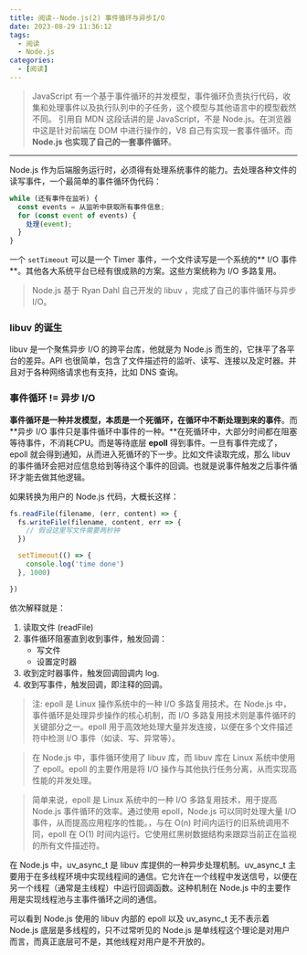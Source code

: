 ```yaml
---
title: 阅读--Node.js(2) 事件循环与异步I/O
date: 2023-08-29 11:36:12
tags:
  - 阅读
  - Node.js
categories:
  - [阅读]
---
```


> JavaScript 有一个基于事件循环的并发模型，事件循环负责执行代码，收集和处理事件以及执行队列中的子任务，这个模型与其他语言中的模型截然不同。
> 引用自 MDN
这段话讲的是 JavaScript，不是 Node.js。在浏览器中这是针对前端在 DOM 中进行操作的，V8 自己有实现一套事件循环。而 **Node.js 也实现了自己的一套事件循环**。

***

Node.js 作为后端服务运行时，必须得有处理系统事件的能力。去处理各种文件的读写事件，一个最简单的事件循环伪代码：

```js
while (还有事件在监听) {
  const events = 从监听中获取所有事件信息;
  for (const event of events) {
    处理(event);
  }
}
```

一个 `setTimeout` 可以是一个 Timer 事件，一个文件读写是一个系统的** I/O 事件**。其他各大系统平台已经有很成熟的方案。这些方案统称为 I/O 多路复用。

> Node.js 基于 Ryan Dahl 自己开发的 libuv ，完成了自己的事件循环与异步 I/O。


### libuv 的诞生
libuv 是一个聚焦异步 I/O 的跨平台库，他就是为 Node.js 而生的，它抹平了各平台的差异。API 也很简单，包含了文件描述符的监听、读写、连接以及定时器。并且对于各种网络请求也有支持，比如 DNS 查询。


### 事件循环 != 异步 I/O
**事件循环是一种并发模型，本质是一个死循环，在循环中不断处理到来的事件**。而 **异步 I/O 事件只是事件循环中事件的一种。**在死循环中，大部分时间都在阻塞等待事件，不消耗CPU。而是等待底层 **epoll** 得到事件。一旦有事件完成了，epoll 就会得到通知，从而进入死循环的下一步。比如文件读取完成，那么 libuv 的事件循环会把对应信息给到等待这个事件的回调。也就是说事件触发之后事件循环才能去做其他逻辑。

如果转换为用户的 Node.js 代码，大概长这样：

```js
fs.readFile(filename, (err, content) => {
  fs.writeFile(filename, content, err => {
    // 假设这里写文件需要两秒钟
  })

  setTimeout(() => {
    console.log('time done')
  }, 1000)

})

```

依次解释就是：
1. 读取文件 (readFile)
2. 事件循环阻塞直到收到事件，触发回调：
   - 写文件
   - 设置定时器
3. 收到定时器事件，触发回调回调内 log.
4. 收到写事件，触发回调，即注释的回调。
   

> 注: epoll 是 Linux 操作系统中的一种 I/O 多路复用技术。在 Node.js 中，事件循环是处理异步操作的核心机制，而 I/O 多路复用技术则是事件循环的关键部分之一。epoll 用于高效地处理大量并发连接，以便在多个文件描述符中检测 I/O 事件（如读、写、异常等）。

> 在 Node.js 中，事件循环使用了 libuv 库，而 libuv 库在 Linux 系统中使用了 epoll。epoll 的主要作用是将 I/O 操作与其他执行任务分离，从而实现高性能的并发处理。

> 简单来说，epoll 是 Linux 系统中的一种 I/O 多路复用技术，用于提高 Node.js 事件循环的效率。通过使用 epoll，Node.js 可以同时处理大量 I/O 事件，从而提高应用程序的性能。，与在 O(n) 时间内运行的旧系统调用不同，epoll 在 O(1) 时间内运行。它使用红黑树数据结构来跟踪当前正在监视的所有文件描述符。


在 Node.js 中，uv_async_t 是 libuv 库提供的一种异步处理机制。uv_async_t 主要用于在多线程环境中实现线程间的通信。它允许在一个线程中发送信号，以便在另一个线程（通常是主线程）中运行回调函数。这种机制在 Node.js 中的主要作用是实现线程池与主事件循环之间的通信。

可以看到 Node.js 使用的 libuv 内部的 epoll 以及 uv_async_t 无不表示着 Node.js 底层是多线程的，只不过常听见的 Node.js 是单线程这个理论是对用户而言，而真正底层可不是，其他线程对用户是不开放的。